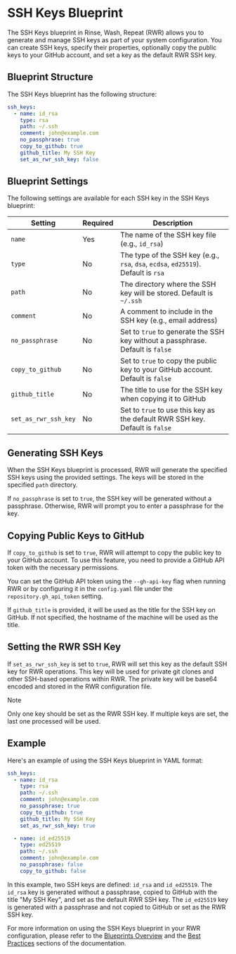 # SSH Keys Blueprint

The SSH Keys blueprint in Rinse, Wash, Repeat (RWR) allows you to generate and manage SSH keys as part of your system configuration. You can create SSH keys, specify their properties, optionally copy the public keys to your GitHub account, and set a key as the default RWR SSH key.

## Blueprint Structure

The SSH Keys blueprint has the following structure:

```yaml
ssh_keys:
  - name: id_rsa
    type: rsa
    path: ~/.ssh
    comment: john@example.com
    no_passphrase: true
    copy_to_github: true
    github_title: My SSH Key
    set_as_rwr_ssh_key: false
```

## Blueprint Settings

The following settings are available for each SSH key in the SSH Keys blueprint:

| Setting | Required | Description |
|---------|----------|-------------|
| `name` | Yes | The name of the SSH key file (e.g., `id_rsa`) |
| `type` | No | The type of the SSH key (e.g., `rsa`, `dsa`, `ecdsa`, `ed25519`). Default is `rsa` |
| `path` | No | The directory where the SSH key will be stored. Default is `~/.ssh` |
| `comment` | No | A comment to include in the SSH key (e.g., email address) |
| `no_passphrase` | No | Set to `true` to generate the SSH key without a passphrase. Default is `false` |
| `copy_to_github` | No | Set to `true` to copy the public key to your GitHub account. Default is `false` |
| `github_title` | No | The title to use for the SSH key when copying it to GitHub |
| `set_as_rwr_ssh_key` | No | Set to `true` to use this key as the default RWR SSH key. Default is `false` |

## Generating SSH Keys

When the SSH Keys blueprint is processed, RWR will generate the specified SSH keys using the provided settings. The keys will be stored in the specified `path` directory.

If `no_passphrase` is set to `true`, the SSH key will be generated without a passphrase. Otherwise, RWR will prompt you to enter a passphrase for the key.

## Copying Public Keys to GitHub

If `copy_to_github` is set to `true`, RWR will attempt to copy the public key to your GitHub account. To use this feature, you need to provide a GitHub API token with the necessary permissions.

You can set the GitHub API token using the `--gh-api-key` flag when running RWR or by configuring it in the `config.yaml` file under the `repository.gh_api_token` setting.

If `github_title` is provided, it will be used as the title for the SSH key on GitHub. If not specified, the hostname of the machine will be used as the title.

## Setting the RWR SSH Key

If `set_as_rwr_ssh_key` is set to `true`, RWR will set this key as the default SSH key for RWR operations. This key will be used for private git clones and other SSH-based operations within RWR. The private key will be base64 encoded and stored in the RWR configuration file.

> [!NOTE]
> Only one key should be set as the RWR SSH key. If multiple keys are set, the last one processed will be used.

## Example

Here's an example of using the SSH Keys blueprint in YAML format:

```yaml
ssh_keys:
  - name: id_rsa
    type: rsa
    path: ~/.ssh
    comment: john@example.com
    no_passphrase: true
    copy_to_github: true
    github_title: My SSH Key
    set_as_rwr_ssh_key: true

  - name: id_ed25519
    type: ed25519
    path: ~/.ssh
    comment: john@example.com
    no_passphrase: false
    copy_to_github: false
```

In this example, two SSH keys are defined: `id_rsa` and `id_ed25519`. The `id_rsa` key is generated without a passphrase, copied to GitHub with the title "My SSH Key", and set as the default RWR SSH key. The `id_ed25519` key is generated with a passphrase and not copied to GitHub or set as the RWR SSH key.

For more information on using the SSH Keys blueprint in your RWR configuration, please refer to the [Blueprints Overview](../blueprints-general.md) and the [Best Practices](../best-practices.md) sections of the documentation.

